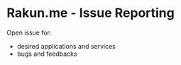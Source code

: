 # Rakun.me - Issue Reporting

Open issue for:
- desired applications and services
- bugs and feedbacks
